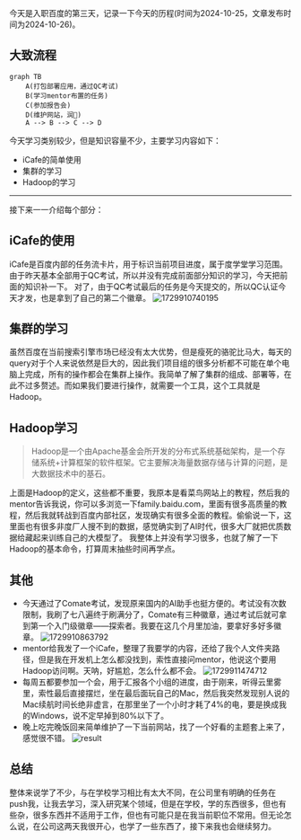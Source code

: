今天是入职百度的第三天，记录一下今天的历程(时间为2024-10-25，文章发布时间为2024-10-26)。

## 大致流程

```mermaid
graph TB
    A(打包部署应用，通过QC考试)
    B(学习mentor布置的任务)
    C(参加报告会)
    D(维护网站，润🏃)
    A --> B --> C --> D
```

今天学习类别较少，但是知识容量不少，主要学习内容如下：
- iCafe的简单使用
- 集群的学习
- Hadoop的学习

---
接下来一一介绍每个部分：

## iCafe的使用
iCafe是百度内部的任务流卡片，用于标识当前项目进度，属于度学堂学习范围。由于昨天基本全部用于QC考试，所以并没有完成前面部分知识的学习，今天把前面的知识补一下。
对了，由于QC考试最后的任务是今天提交的，所以QC认证今天才发，也是拿到了自己的第二个徽章。
![1729910740195](https://github.com/user-attachments/assets/4d1513b3-0196-42f9-83cd-0847a68feb77)

## 集群的学习
虽然百度在当前搜索引擎市场已经没有太大优势，但是瘦死的骆驼比马大，每天的query对于个人来说依然是巨大的，因此我们项目组的很多分析都不可能在单个电脑上完成，所有的操作都会在集群上操作。我简单了解了集群的组成、部署等，在此不过多赘述。而如果我们要进行操作，就需要一个工具，这个工具就是Hadoop。

## Hadoop学习
> Hadoop是一个由Apache基金会所开发的分布式系统基础架构，是一个存储系统+计算框架的软件框架。它主要解决海量数据存储与计算的问题，是大数据技术中的基石。

上面是Hadoop的定义，这些都不重要，我原本是看菜鸟网站上的教程，然后我的mentor告诉我说，你可以多浏览一下family.baidu.com，里面有很多高质量的教程，然后我就转战到百度内部社区，发现确实有很多全面的教程。偷偷说一下，这里面也有很多非度厂人搜不到的数据，感觉确实到了AI时代，很多大厂就把优质数据给藏起来训练自己的大模型了。
我整体上并没有学习很多，也就了解了一下Hadoop的基本命令，打算周末抽些时间再学点。

## 其他
- 今天通过了Comate考试，发现原来国内的AI助手也挺方便的。考试没有次数限制，我刷了七八遍终于刷满分了，Comate有三种徽章，通过考试后就可拿到第一个入门级徽章——探索者。我要在这几个月里加油，要拿好多好多徽章。
![1729910863792](https://github.com/user-attachments/assets/d37b7d65-cff2-48cd-ae0a-05d0817f9a3c)
- mentor给我发了一个iCafe，整理了我要学的内容，还给了我个人文件夹路径，但是我在开发机上怎么都没找到，索性直接问mentor，他说这个要用Hadoop访问啊。天呐，好尴尬，怎么什么都不会。
![1729911474712](https://github.com/user-attachments/assets/f0e1d5c2-24e3-4f13-945c-332184ad1702)
- 每周五都要参加一个会，用于汇报各个小组的进度，由于刚来，听得云里雾里，索性最后直接摆烂，坐在最后面玩自己的Mac，然后我突然发现别人说的Mac续航时间长绝非虚言，在那里坐了一个小时才耗了4%的电，要是换成我的Windows，说不定早掉到80%以下了。
- 晚上吃完晚饭回来简单维护了一下当前网站，找了一个好看的主题套上来了，感觉很不错。
![result](https://github.com/user-attachments/assets/a05cfd16-3c99-4c78-8e3b-8da71780ce86)

## 总结
整体来说学了不少，与在学校学习相比有太大不同，在公司里有明确的任务在push我，让我去学习，深入研究某个领域，但是在学校，学的东西很多，但也有些杂，很多东西并不适用于工作，但也有可能只是在我当前职位不常用。但无论怎么说，在公司这两天我很开心，也学了一些东西了，接下来我也会继续努力。